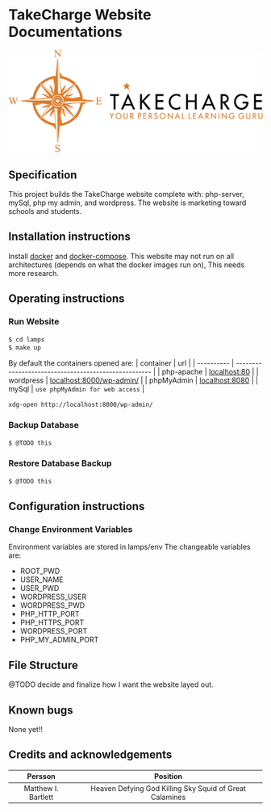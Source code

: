 # TakeCharge Website Documentations
![logo here](./imgs/logo.png)

<!-- add build pass/fail banners here -->

## Specification
  This project builds the TakeCharge website complete with: php-server, mySql, php my admin, and wordpress.
  The website is marketing toward schools and students.

## Installation instructions
  Install [docker](https://docs.docker.com/get-docker/) and [docker-compose](https://docs.docker.com/compose/install/).
  This website may not run on all architectures (depends on what the docker images run on), This needs more research.
## Operating instructions

### Run Website
```bash
$ cd lamps
$ make up
```
By default the containers opened are:
| container  | url                                                  |
| ---------- | ---------------------------------------------------- |
| php-apache | [localhost:80](localhost:80)                         |
| wordpress  | [localhost:8000/wp-admin/](localhost:8000/wp-admin/) |
| phpMyAdmin | [localhost:8080](localhost:8080)                     |
| mySql      | `use phpMyAdmin for web access`                      |

	xdg-open http://localhost:8000/wp-admin/

### Backup Database
```bash
$ @TODO this
```

### Restore Database Backup
```bash
$ @TODO this
```

## Configuration instructions

### Change Environment Variables
  Environment variables are stored in lamps/env
  The changeable variables are:
  * ROOT\_PWD
  * USER\_NAME
  * USER\_PWD
  * WORDPRESS\_USER
  * WORDPRESS\_PWD
  * PHP\_HTTP\_PORT
  * PHP\_HTTPS\_PORT
  * WORDPRESS\_PORT
  * PHP\_MY\_ADMIN\_PORT

## File Structure
@TODO decide and finalize how I want the website layed out.

## Known bugs
  None yet!!

## Credits and acknowledgements

| Persson             | Position                                                |
|:-------------------:|:-------------------------------------------------------:|
| Matthew I. Bartlett | Heaven Defying God Killing Sky Squid of Great Calamines |
